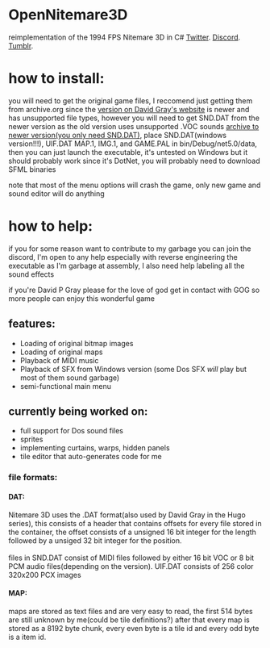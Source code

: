 # OpenNitemare3D
reimplementation of the 1994 FPS Nitemare 3D in C#
[Twitter](https://twitter.com/CatboiN).
[Discord](https://discord.gg/pr36YJ9Njw).
[Tumblr](https://www.tumblr.com/blog/bbqgiraffe).



# how to install:
you will need to get the original game files, I reccomend just getting them from archive.org since the [version on David Gray's website](https://www.dgray.com/n3dpage.htm) is newer and has unsupported file types, however you will need to get SND.DAT from the newer version as the old version uses unsupported .VOC sounds [archive to newer version(you only need SND.DAT)](https://archive.org/download/win3_Nite3d3x/win3_Nite3d3x.zip), place SND.DAT(windows version!!!), UIF.DAT MAP.1, IMG.1, and GAME.PAL in bin/Debug/net5.0/data, then you can just launch the executable, it's untested on Windows but it should probably work since it's DotNet, you will probably need to download SFML binaries

note that most of the menu options will crash the game, only new game and sound editor will do anything

# how to help:
if you for some reason want to contribute to my garbage you can join the discord,
I'm open to any help especially with reverse engineering the executable as I'm garbage at assembly,
I also need help labeling all the sound effects

if you're David P Gray please for the love of god get in contact with GOG so more people can enjoy this wonderful game


## features:
* Loading of original bitmap images
* Loading of original maps
* Playback of MIDI music
* Playback of SFX from Windows version (some Dos SFX *will* play but most of them sound garbage)
* semi-functional main menu

## currently being worked on:
* full support for Dos sound files
* sprites
* implementing curtains, warps, hidden panels
* tile editor that auto-generates code for me

### file formats:

#### DAT:
Nitemare 3D uses the .DAT format(also used by David Gray in the Hugo series),
this consists of a header that contains offsets for every file stored in the container, the offset consists of a unsigned 16 bit integer for the length followed by a unsiged 32 bit integer for the position.
<br></br>
files in SND.DAT consist of MIDI files followed by either 16 bit VOC or 8 bit PCM audio files(depending on the version).
UIF.DAT consists of 256 color 320x200 PCX images


#### MAP:
maps are stored as text files and are very easy to read, the first 514 bytes are still unknown by me(could be tile definitions?)
after that every map is stored as a 8192 byte chunk, every even byte is a tile id and every odd byte is a item id.

